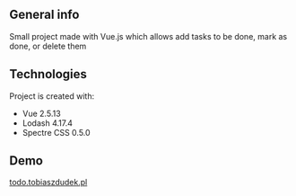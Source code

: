 ## General info
Small project made with Vue.js which allows add tasks to be done, mark as done, or delete them
	
## Technologies
Project is created with:
* Vue 2.5.13
* Lodash 4.17.4
* Spectre CSS 0.5.0

## Demo

[todo.tobiaszdudek.pl](https://todo.tobiaszdudek.pl/)
```
